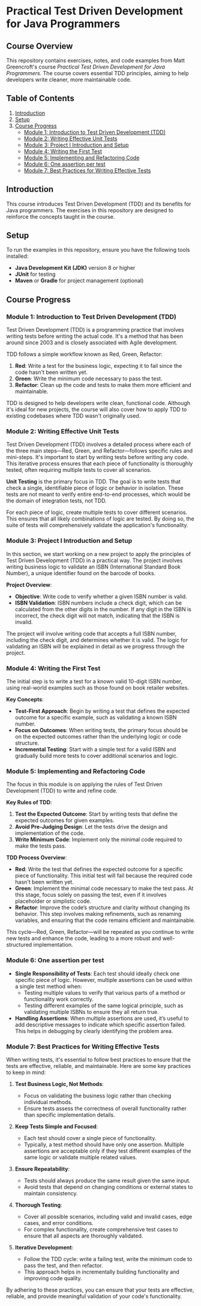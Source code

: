 # Practical Test Driven Development for Java Programmers

## Course Overview

This repository contains exercises, notes, and code examples from Matt Greencroft's course *Practical Test Driven Development for Java Programmers*. The course covers essential TDD principles, aiming to help developers write cleaner, more maintainable code.

## Table of Contents

1. [Introduction](#introduction)
2. [Setup](#setup)
3. [Course Progress](#course-progress)
    - [Module 1: Introduction to Test Driven Development (TDD)](#module-1-introduction-to-tdd)
    - [Module 2: Writing Effective Unit Tests](#module-2-writing-effective-unit-tests)
    - [Module 3: Project I Introduction and Setup](#module-3-project-i-introduction-and-setup)
    - [Module 4: Writing the First Test](#module-4-writing-the-first-test)
    - [Module 5: Implementing and Refactoring Code](#module-5-implementing-and-refactoring-code)
    - [Module 6: One assertion per test](#module-6-one-assertion-per-test)
    - [Module 7: Best Practices for Writing Effective Tests](#module-7-best-practices-for-writing-effective-tests)
## Introduction

This course introduces Test Driven Development (TDD) and its benefits for Java programmers.
The exercises in this repository are designed to reinforce the concepts taught in the course.

## Setup

To run the examples in this repository, ensure you have the following tools installed:

- **Java Development Kit (JDK)** version 8 or higher
- **JUnit** for testing
- **Maven** or **Gradle** for project management (optional)

## Course Progress
### Module 1: Introduction to Test Driven Development (TDD)

Test Driven Development (TDD) is a programming practice that involves writing tests before writing the actual code.
It's a method that has been around since 2003 and is closely associated with Agile development.

TDD follows a simple workflow known as Red, Green, Refactor:

1. **Red**: Write a test for the business logic, expecting it to fail since the code hasn't been written yet.
2. **Green**: Write the minimum code necessary to pass the test.
3. **Refactor**: Clean up the code and tests to make them more efficient and maintainable.

TDD is designed to help developers write clean, functional code. Although it's ideal for new projects,
the course will also cover how to apply TDD to existing codebases where TDD wasn't originally used.

### Module 2: Writing Effective Unit Tests

Test Driven Development (TDD) involves a detailed process where each of the three main steps—Red, Green, and Refactor—follows specific rules and mini-steps. It's important to start by writing tests before writing any code. This iterative process ensures that each piece of functionality is thoroughly tested, often requiring multiple tests to cover all scenarios.

**Unit Testing** is the primary focus in TDD. The goal is to write tests that check a single, identifiable piece of logic or behavior in isolation. These tests are not meant to verify entire end-to-end processes, which would be the domain of integration tests, not TDD.

For each piece of logic, create multiple tests to cover different scenarios. This ensures that all likely combinations of logic are tested. By doing so, the suite of tests will comprehensively validate the application's functionality.

### Module 3: Project I Introduction and Setup

In this section, we start working on a new project to apply the principles of Test Driven Development (TDD) in a practical way. The project involves writing business logic to validate an ISBN (International Standard Book Number), a unique identifier found on the barcode of books.

**Project Overview**:
- **Objective**: Write code to verify whether a given ISBN number is valid.
- **ISBN Validation**: ISBN numbers include a check digit, which can be calculated from the other digits in the number. If any digit in the ISBN is incorrect, the check digit will not match, indicating that the ISBN is invalid.

The project will involve writing code that accepts a full ISBN number, including the check digit, and determines whether it is valid. The logic for validating an ISBN will be explained in detail as we progress through the project.

### Module 4: Writing the First Test

The initial step is to write a test for a known valid 10-digit ISBN number, using real-world examples such as those found on book retailer websites.

**Key Concepts**:
- **Test-First Approach**: Begin by writing a test that defines the expected outcome for a specific example, such as validating a known ISBN number.
- **Focus on Outcomes**: When writing tests, the primary focus should be on the expected outcomes rather than the underlying logic or code structure.
- **Incremental Testing**: Start with a simple test for a valid ISBN and gradually build more tests to cover additional scenarios and logic.

### Module 5: Implementing and Refactoring Code

The focus in this module is on applying the rules of Test Driven Development (TDD) to write and refine code.

**Key Rules of TDD**:
1. **Test the Expected Outcome**: Start by writing tests that define the expected outcomes for given examples.
2. **Avoid Pre-Judging Design**: Let the tests drive the design and implementation of the code.
3. **Write Minimum Code**: Implement only the minimal code required to make the tests pass.

**TDD Process Overview**:
- **Red**: Write the test that defines the expected outcome for a specific piece of functionality. This initial test will fail because the required code hasn't been written yet.
- **Green**: Implement the minimal code necessary to make the test pass. At this stage, focus solely on passing the test, even if it involves placeholder or simplistic code.
- **Refactor**: Improve the code’s structure and clarity without changing its behavior. This step involves making refinements, such as renaming variables, and ensuring that the code remains efficient and maintainable.

This cycle—Red, Green, Refactor—will be repeated as you continue to write new tests and enhance the code,
leading to a more robust and well-structured implementation.

### Module 6: One assertion per test

- **Single Responsibility of Tests**: Each test should ideally check one specific piece of logic. However, multiple assertions can be used within a single test method when:
   - Testing multiple values to verify that various parts of a method or functionality work correctly.
   - Testing different examples of the same logical principle, such as validating multiple ISBNs to ensure they all return true.
- **Handling Assertions**: When multiple assertions are used, it’s useful to add descriptive messages to indicate which specific assertion failed. This helps in debugging by clearly identifying the problem area.

### Module 7: Best Practices for Writing Effective Tests

When writing tests, it's essential to follow best practices to ensure that the tests are effective, reliable, and maintainable.
Here are some key practices to keep in mind:

1. **Test Business Logic, Not Methods**:
    - Focus on validating the business logic rather than checking individual methods.
    - Ensure tests assess the correctness of overall functionality rather than specific implementation details.

2. **Keep Tests Simple and Focused**:
    - Each test should cover a single piece of functionality.
    - Typically, a test method should have only one assertion. Multiple assertions are acceptable only if they test different examples of the same logic or validate multiple related values.

3. **Ensure Repeatability**:
    - Tests should always produce the same result given the same input.
    - Avoid tests that depend on changing conditions or external states to maintain consistency.

4. **Thorough Testing**:
    - Cover all possible scenarios, including valid and invalid cases, edge cases, and error conditions.
    - For complex functionality, create comprehensive test cases to ensure that all aspects are thoroughly validated.

5. **Iterative Development**:
    - Follow the TDD cycle: write a failing test, write the minimum code to pass the test, and then refactor.
    - This approach helps in incrementally building functionality and improving code quality.

By adhering to these practices, you can ensure that your tests are effective, reliable, and provide meaningful validation of your code's functionality.